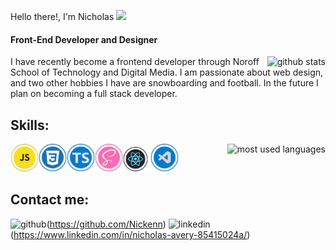 
Hello there!, I'm Nicholas <img src="https://emojis.slackmojis.com/emojis/images/1531849430/4246/blob-sunglasses.gif?1531849430" width="30"/>
#### Front-End Developer and Designer

<img align='right' src='https://github-readme-stats.vercel.app/api?username=Nickenn&show_icons=true' alt='github stats'>

I have recently become a frontend developer through Noroff School of Technology and Digital Media. I am passionate about web design, and two other hobbies I have are snowboarding and football. In the future I plan on becoming a full stack developer.

## Skills: 
<img align="left" width="45px" src="https://github.com/Pedro-Murilo/icons-for-readme/blob/main/.github/js-icon.svg" alt="Javascript Icon" />
<img align="left" width="45px" src="https://github.com/Pedro-Murilo/icons-for-readme/blob/main/.github/css-icon.svg" alt="CSS Icon" />
<img align="left" width="45px" src="https://github.com/Pedro-Murilo/Pedro-Murilo/blob/main/.github/typescript-icon.svg" alt="Typescript icon" />
<img width="40px" alt="React JS" src="https://github.com/Pedro-Murilo/Pedro-Murilo/blob/main/.github/react-icon.svg" alt="React JS" />
<img align="left" width="45px" src="https://github.com/Pedro-Murilo/icons-for-readme/blob/main/.github/sass-icon.svg" alt="SASS Icon" />
<img width="45px" src="https://github.com/Pedro-Murilo/icons-for-readme/blob/main/.github/vscode-icon.svg" alt="VSCode Icon" />

<img align='right' src='https://github-readme-stats.vercel.app/api/top-langs/?username=Nickenn&layout=compact' alt='most used languages'>

## Contact me: 
<img src='https://cdn.jsdelivr.net/npm/simple-icons@3.0.1/icons/github.svg' color="white" alt='github' height='40'>(https://github.com/Nickenn) 
<img src='https://cdn.jsdelivr.net/npm/simple-icons@3.0.1/icons/linkedin.svg' color="white" alt='linkedin' height='40'>(https://www.linkedin.com/in/nicholas-avery-85415024a/)  
